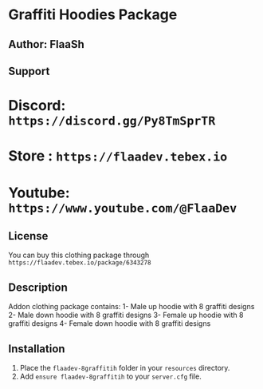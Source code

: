 # Graffiti Hoodies Package

## Author: FlaaSh

## Support
# Discord: `https://discord.gg/Py8TmSprTR`
# Store  : `https://flaadev.tebex.io`
# Youtube: `https://www.youtube.com/@FlaaDev`

## License
You can buy this clothing package through `https://flaadev.tebex.io/package/6343278`

## Description
Addon clothing package contains:
1- Male up hoodie with 8 graffiti designs
2- Male down hoodie with 8 graffiti designs
3- Female up hoodie with 8 graffiti designs
4- Female down hoodie with 8 graffiti designs

## Installation
1. Place the `flaadev-8graffitih` folder in your `resources` directory.
2. Add `ensure flaadev-8graffitih` to your `server.cfg` file.
